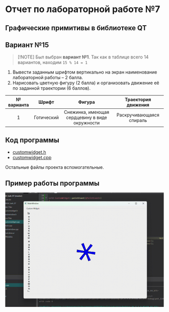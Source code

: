 # Отчет по лабораторной работе №7

## Графические примитивы в библиотеке QT

## Вариант №15

> \[!NOTE]
> Был выбран **вариант №1**. Так как в таблице всего 14 вариантов, находим
`15 % 14 = 1`

1. Вывести заданным шрифтом вертикально на экран наименование лабораторной
работы – 2 балла.  
2. Нарисовать цветную фигуру (2 балла) и организовать движение её по заданной траектории
(6 баллов).

|№ варианта|Шрифт|Фигура|Траектория движения|
| :-: | :-: | :-: | :-: |
|1|Готический|Снежинка, имеющая сердцевину в виде окружности|Раскручивающаяся спираль|

## Код программы

- [customwidget.h](./src/customwidget.h)
- [customwidget.cpp](./src/customwidget.cpp)

Остальные файлы проекта вспомогательные.

## Пример работы программы

![snowflake.gif](./readme_imgs/snowflake.gif)
